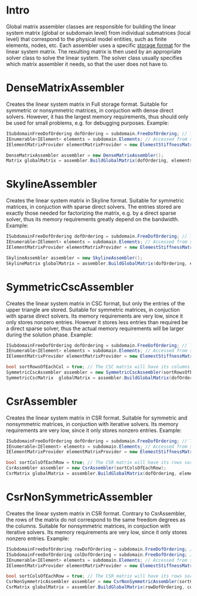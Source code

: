 # Intro
Global matrix assembler classes are responsible for building the linear system matrix (global or subdomain level) from individual submatrices (local level) that correspond to the physical model entities, such as finite elements, nodes, etc. Each assembler uses a specific [storage format](https://mgroupntua.github.io/LinearAlgebra/theory/Storage_formats.html) for the linear system matrix. The resulting matrix is then used by an appropriate solver class to solve the linear system. The solver class usually specifies which matrix assembler it needs, so that the user does not have to.

# DenseMatrixAssembler
Creates the linear system matrix in Full storage format. Suitable for symmetric or nonsymmetric matrices, in conjuction with dense direct solvers. However, it has the largest memory requirements, thus should only be used for small problems, e.g. for debugging purposes. Example:

```csharp
ISubdomainFreeDofOrdering dofOrdering = subdomain.FreeDofOrdering; // The order of the freedom degrees of the problem. Created by dof ordering classes.
IEnumerable<IElement> elements = subdomain.Elements; // Accessed from subdomain
IElementMatrixProvider elementMatrixProvider = new ElemestStiffnessMatrixProvider(); // For elasticity problems

DenseMatrixAssembler assembler = new DenseMatrixAssembler();
Matrix globalMatrix = assembler.BuildGlobalMatrix(dofOrdering, elements, elementMatrixProvider);
```

# SkylineAssembler
Creates the linear system matrix in Skyline format. Suitable for symmetric matrices, in conjuction with sparse direct solvers. The entries stored are exactly those needed for factorizing the matrix, e.g. by a direct sparse solver, thus its memory requirements greatly depend on the bandwidth. Example:

```csharp
ISubdomainFreeDofOrdering dofOrdering = subdomain.FreeDofOrdering; // The order of the freedom degrees of the problem. Created by dof ordering classes.
IEnumerable<IElement> elements = subdomain.Elements; // Accessed from subdomain
IElementMatrixProvider elementMatrixProvider = new ElemestStiffnessMatrixProvider(); // For elasticity problems

SkylineAssembler assembler = new SkylineAssembler();
SkylineMatrix globalMatrix = assembler.BuildGlobalMatrix(dofOrdering, elements, elementMatrixProvider);
```

# SymmetricCscAssembler 
Creates the linear system matrix in CSC format, but only the entries of the upper triangle are stored. Suitable for symmetric matrices, in conjuction with sparse direct solvers. Its memory requirements are very low, since it only stores nonzero entries. However it stores less entries than required be a direct sparse solver, thus the actual memory requirements will be larger during the solution phase. Example:

```csharp
ISubdomainFreeDofOrdering dofOrdering = subdomain.FreeDofOrdering; // The order of the freedom degrees of the problem. Created by dof ordering classes.
IEnumerable<IElement> elements = subdomain.Elements; // Accessed from subdomain
IElementMatrixProvider elementMatrixProvider = new ElemestStiffnessMatrixProvider(); // For elasticity problems

bool sortRowsOfEachCol = true; // The CSC matrix will have its columns sorted, which may improve the performance of the solver, for a small overhead during the matrix assembly.
SymmetricCscAssembler assembler = new SymmetricCscAssembler(sortRowsOfEachCol);
SymmetricCscMatrix  globalMatrix = assembler.BuildGlobalMatrix(dofOrdering, elements, elementMatrixProvider);
```

# CsrAssembler  
Creates the linear system matrix in CSR format. Suitable for symmetric and nonsymmetric matrices, in conjuction with iterative solvers. Its memory requirements are very low, since it only stores nonzero entries. Example:

```csharp
ISubdomainFreeDofOrdering dofOrdering = subdomain.FreeDofOrdering; // The order of the freedom degrees of the problem. Created by dof ordering classes.
IEnumerable<IElement> elements = subdomain.Elements; // Accessed from subdomain
IElementMatrixProvider elementMatrixProvider = new ElemestStiffnessMatrixProvider(); // For elasticity problems

bool sortColsOfEachRow = true; // The CSR matrix will have its rows sorted, which will improve the performance of the solver, for a small overhead during the matrix assembly.
CsrAssembler assembler = new CsrAssembler(sortColsOfEachRow);
CsrMatrix globalMatrix = assembler.BuildGlobalMatrix(dofOrdering, elements, elementMatrixProvider);
```

# CsrNonSymmetricAssembler  
Creates the linear system matrix in CSR format. Contrary to CsrAssembler, the rows of the matrix do not correspond to the same freedom degrees as the columns. Suitable for nonsymmetric matrices, in conjuction with iterative solvers. Its memory requirements are very low, since it only stores nonzero entries. Example:

```csharp
ISubdomainFreeDofOrdering rowDofOrdering = subdomain.FreeDofOrdering; // The order of the freedom degrees of the problem that correspond to rows of the linear system matrix. Created by dof ordering classes.
ISubdomainFreeDofOrdering colDofOrdering = subdomain.FreeDofOrdering; // The order of the freedom degrees of the problem that correspond to columns of the linear system matrix. Created by dof ordering classes.
IEnumerable<IElement> elements = subdomain.Elements; // Accessed from subdomain
IElementMatrixProvider elementMatrixProvider = new ElemestStiffnessMatrixProvider(); // For elasticity problems

bool sortColsOfEachRow = true; // The CSR matrix will have its rows sorted, which will improve the performance of the solver, for a small overhead during the matrix assembly.
CsrNonSymmetricAssembler assembler = new CsrNonSymmetricAssembler(sortColsOfEachRow);
CsrMatrix globalMatrix = assembler.BuildGlobalMatrix(rowDofOrdering, colDofOrdering,  elements, elementMatrixProvider);
```